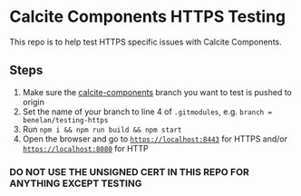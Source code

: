 # Calcite Components HTTPS Testing

This repo is to help test HTTPS specific issues with Calcite Components.

## Steps

1. Make sure the [calcite-components](https://github.com/Esri/calcite-components) branch you want to test is pushed to origin
2. Set the name of your branch to line 4 of `.gitmodules`, e.g. `branch = benelan/testing-https`
3. Run `npm i && npm run build && npm start`
4. Open the browser and go to [`https://localhost:8443`](https://localhost:8443) for HTTPS and/or [`https://localhost:8080`](https://localhost:8080) for HTTP


### DO NOT USE THE UNSIGNED CERT IN THIS REPO FOR ANYTHING EXCEPT TESTING